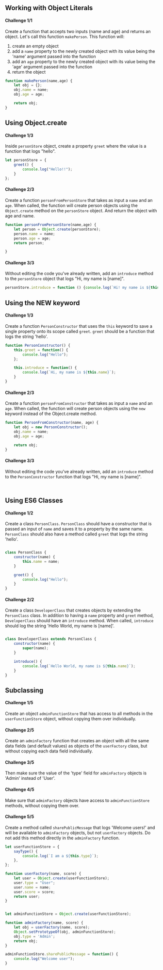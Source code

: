 ## Working with Object Literals

#### Challenge 1/1

Create a function that accepts two inputs (name and age) and returns an object. Let's call this function `makePerson`. This function will:

1. create an empty object
2. add a `name` property to the newly created object with its value being the 'name' argument passed into the function
3. add an `age` property to the newly created object with its value being the 'age' argument passed into the function
4. return the object

```js
function makePerson(name,age) {
    let obj = {};
    obj.name = name;
    obj.age = age;

    return obj;
}

```

## Using Object.create

#### Challenge 1/3

Inside `personStore` object, create a property `greet` where the value is a function that logs "hello".

```js
let personStore = {
    greet() {
        console.log("Hello!!");
    }
};


```
#### Challenge 2/3

Create a function `personFromPersonStore` that takes as input a `name` and an `age`. When called, the function will create person objects using the `Object.create` method on the `personStore` object. And return the object with age and name.

```js
function personFromPersonStore(name,age) {
    let person = Object.create(personStore);
    person.name = name;
    person.age = age;
    return person;

}

```

#### Challenge 3/3

Without editing the code you've already written, add an `introduce` method to the `personStore` object that logs "Hi, my name is [name]".



```js
personStore.introduce = function () {console.log(`Hi! my name is ${this.name})};
```
## Using the NEW keyword

#### Challenge 1/3

Create a function `PersonConstructor` that uses the `this` keyword to save a single property onto its scope called `greet`. `greet` should be a function that logs the string 'hello'.
```js
function PersonConstructor() {
    this.greet = function() {
        console.log("Hello");
    };

    this.introduce = function() {
        console.log(`Hi, my name is ${this.name}`);
    }
}
```

#### Challenge 2/3

Create a function `personFromConstructor` that takes as input a `name` and an `age`. When called, the function will create person objects using the `new` keyword instead of the Object.create method.

```js
function PersonFromConstructor(name, age) {
    let obj = new PersonConstructor();
    obj.name = name;
    obj.age = age;

    return obj;
}
```

#### Challenge 3/3

Without editing the code you've already written, add an `introduce` method to the `PersonConstructor` function that logs "Hi, my name is [name]".

```js



```

## Using ES6 Classes

#### Challenge 1/2

Create a class `PersonClass`. `PersonClass` should have a constructor that is passed an input of `name` and saves it to a property by the same name. `PersonClass` should also have a method called `greet` that logs the string 'hello'.

```js

class PersonClass {
    constructor(name) {
        this.name = name;
    }

    greet() {
        console.log("Hello");
    }
}
```

#### Challenge 2/2

Create a class `DeveloperClass` that creates objects by extending the `PersonClass` class. In addition to having a `name` property and `greet` method, `DeveloperClass` should have an `introduce` method. When called, `introduce` should log the string 'Hello World, my name is [name]'.


```js

class DeveloperClass extends PersonClass {
    constructor(name) {
        super(name);
    }

    introduce() {
        console.log(`Hello World, my name is ${this.name}`);
    }
}

```

## Subclassing

#### Challenge 1/5

Create an object `adminFunctionStore` that has access to all methods in the `userFunctionStore` object, without copying them over individually.




#### Challenge 2/5

Create an `adminFactory` function that creates an object with all the same data fields (and default values) as objects of the `userFactory` class, but without copying each data field individually.

#### Challenge 3/5

Then make sure the value of the 'type' field for `adminFactory` objects is 'Admin' instead of 'User'.

#### Challenge 4/5

Make sure that `adminFactory` objects have access to `adminFunctionStore` methods, without copying them over.

#### Challenge 5/5

Create a method called `sharePublicMessage` that logs 'Welcome users!' and will be available to `adminFactory` objects, but not `userFactory` objects. Do not add this method directly in the `adminFactory` function.


```js
let userFunctionStore = {
    sayType() {
        console.log(`I am a ${this.type}`);
    },
};

function userFactory(name, score) {
    let user = Object.create(userFunctionStore);
    user.type = "User";
    user.name = name;
    user.score = score;
    return user;
}


let adminFunctionStore = Object.create(userFunctionStore);

function adminFactory(name, score) {
    let obj = userFactory(name, score);
    Object.setPrototypeOf(obj, adminFunctionStore);
    obj.type = 'Admin';
    return obj;
}

adminFunctionStore.sharePublicMessage = function() {
    console.log("Welcome user");
}
```